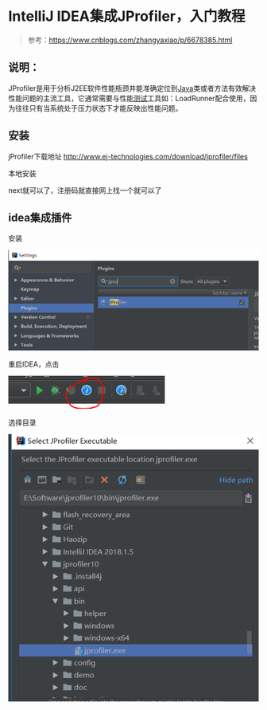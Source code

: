 # IntelliJ IDEA集成JProfiler，入门教程

> 参考：https://www.cnblogs.com/zhangyaxiao/p/6678385.html

## 说明：

JProfiler是用于分析J2EE软件性能瓶颈并能准确定位到[Java](http://lib.csdn.net/base/javase)类或者方法有效解决性能问题的主流工具，它通常需要与性能[测试](http://lib.csdn.net/base/softwaretest)工具如：LoadRunner配合使用，因为往往只有当系统处于压力状态下才能反映出性能问题。

## 安装

jProfiler下载地址 <http://www.ej-technologies.com/download/jprofiler/files>

本地安装

next就可以了，注册码就直接网上找一个就可以了

## idea集成插件

安装

![](./img/jpro2.PNG)

重启IDEA，点击

![](./img/jpro.PNG)

选择目录

![](./img/jpro3.PNG)
